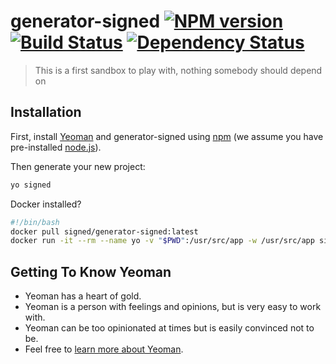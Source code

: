 # generator-signed [![NPM version][npm-image]][npm-url] [![Build Status][travis-image]][travis-url] [![Dependency Status][daviddm-image]][daviddm-url]
> This is a first sandbox to play with, nothing somebody should depend on

## Installation

First, install [Yeoman](http://yeoman.io) and generator-signed using [npm](https://www.npmjs.com/) (we assume you have pre-installed [node.js](https://nodejs.org/)).


Then generate your new project:

```bash
yo signed
```

Docker installed?
```bash
#!/bin/bash
docker pull signed/generator-signed:latest
docker run -it --rm --name yo -v "$PWD":/usr/src/app -w /usr/src/app signed/generator-signed:latest "$@"
```


## Getting To Know Yeoman

 * Yeoman has a heart of gold.
 * Yeoman is a person with feelings and opinions, but is very easy to work with.
 * Yeoman can be too opinionated at times but is easily convinced not to be.
 * Feel free to [learn more about Yeoman](http://yeoman.io/).


[npm-image]: https://badge.fury.io/js/generator-signed.svg
[npm-url]: https://npmjs.org/package/generator-signed
[travis-image]: https://travis-ci.org/signed/generator-signed.svg?branch=master
[travis-url]: https://travis-ci.org/signed/generator-signed
[daviddm-image]: https://david-dm.org/signed/generator-signed.svg?theme=shields.io
[daviddm-url]: https://david-dm.org/signed/generator-signed

